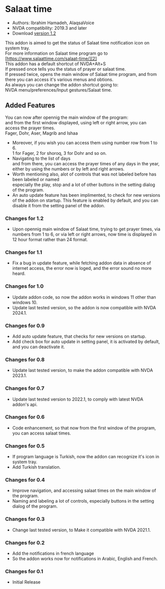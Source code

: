# Salaat time #

*	Authors: Ibrahim Hamadeh, AlaqsaVoice  
*	NVDA compatibility: 2019.3 and later 
*	Download [version 1.2][1]

This addon is aimed to get the status of Salaat time notification icon on system tray.  
For more information on Salaat time program go to [https://www.salaattime.com/salaat-time/][2]  
This addon has a default shortcut of NVDA+Alt+S  
If pressed once tells you the status of prayer or salaat time.  
If pressed twice, opens the main window of Salaat time program, and from there you can access it's various menus and obtions.  
As always you can change the addon shortcut going to:  
NVDA menu/preferences/Input gestures/Salaat time.  

## Added Features ##

You can now after opennig the main window of the program:  
and from the first window displayed, using left or right arrow, you can access the prayer times.  
Fager, Dohr, Aser, Magrib and Ishaa  
*	Moreover, if you wish you can access them using number row from 1 to 6.  
1 for Fager, 2 for shoroq, 3 for Dohr and so on.  
*	Navigating to the list of days  
and from there, you can access the prayer times of any days in the year, either by using the numbers or by left and right arrows.  
*	Worth mentioning also, alot of controls that was not labeled before has been labeled or named  
especially the play, stop and a lot of other buttons in the setting dialog of the program.  
*	An auto update feature has been implimented, to check for new versions of the addon on startup. This feature is enabled by default, and you can disable it from the setting panel of the addon.

### Changes for 1.2 ###

*	Upon opennig main window of Salaat time, trying to get prayer times, via numbers from 1 to 6, or via left or right arrows, now time is displayed in 12 hour format rather than 24 format.

### Changes for 1.1 ###

*	Fix a bug in update feature, while fetching addon data in absence of internet access, the error now is loged, and the error sound no more heard.

### Changes for 1.0 ###

*	Update addon code, so now the addon works in windows 11 other than windows 10.
*	Update last tested version, so the addon is now compatible with NVDA 2024.1.

### Changes for 0.9 ###

*	Add auto update feature, that checks for new versions on startup.
*	Add check box for auto update in setting panel, it is activated by default, and you can deactivate it.

### Changes for 0.8 ###

*	Update last tested version, to make the addon compatible with NVDA 2023.1.

### Changes for 0.7 ###

*	Update last tested version to 2022.1, to comply with latest NVDA addon's api.

### Changes for 0.6 ###

*	Code enhancement, so that now from the first window of the program, you can access salaat times.

### Changes for 0.5 ###

*	If program language is Turkish, now the addon can recognize it's icon in system tray.  
*	Add Turkish translation.

### Changes for 0.4 ###

*	Improve navigation, and accessing salaat times on the main window of the program.  
*	Naming and labeling a lot of controls, especially buttons in the setting dialog of the program.  

### Changes for 0.3 ###

*	Change last tested version, to Make it compatible with NVDA 2021.1.

### Changes for 0.2 ###

*	Add the notifications in french language  
*	So the addon works now for notifications in Arabic, English and French.  

### Changes for 0.1 ###

*	Initial Release

[1]: https://github.com/ibrahim-s/salaatTime/releases/download/v1.2/salaatTime-1.2.nvda-addon

[2]: https://www.salaattime.com/salaat-time/
